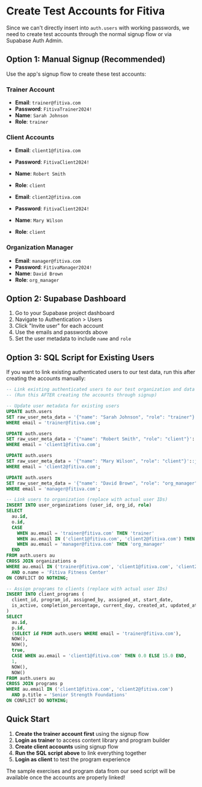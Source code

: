 # Create Test Accounts for Fitiva

Since we can't directly insert into `auth.users` with working passwords, we need to create test accounts through the normal signup flow or via Supabase Auth Admin.

## Option 1: Manual Signup (Recommended)

Use the app's signup flow to create these test accounts:

### Trainer Account
- **Email**: `trainer@fitiva.com`
- **Password**: `FitivaTrainer2024!`
- **Name**: `Sarah Johnson`
- **Role**: `trainer`

### Client Accounts
- **Email**: `client1@fitiva.com`
- **Password**: `FitivaClient2024!` 
- **Name**: `Robert Smith`
- **Role**: `client`

- **Email**: `client2@fitiva.com`
- **Password**: `FitivaClient2024!`
- **Name**: `Mary Wilson`  
- **Role**: `client`

### Organization Manager
- **Email**: `manager@fitiva.com`
- **Password**: `FitivaManager2024!`
- **Name**: `David Brown`
- **Role**: `org_manager`

## Option 2: Supabase Dashboard

1. Go to your Supabase project dashboard
2. Navigate to Authentication > Users
3. Click "Invite user" for each account
4. Use the emails and passwords above
5. Set the user metadata to include `name` and `role`

## Option 3: SQL Script for Existing Users

If you want to link existing authenticated users to our test data, run this after creating the accounts manually:

```sql
-- Link existing authenticated users to our test organization and data
-- (Run this AFTER creating the accounts through signup)

-- Update user metadata for existing users
UPDATE auth.users 
SET raw_user_meta_data = '{"name": "Sarah Johnson", "role": "trainer"}'::jsonb
WHERE email = 'trainer@fitiva.com';

UPDATE auth.users 
SET raw_user_meta_data = '{"name": "Robert Smith", "role": "client"}'::jsonb  
WHERE email = 'client1@fitiva.com';

UPDATE auth.users 
SET raw_user_meta_data = '{"name": "Mary Wilson", "role": "client"}'::jsonb
WHERE email = 'client2@fitiva.com';

UPDATE auth.users 
SET raw_user_meta_data = '{"name": "David Brown", "role": "org_manager"}'::jsonb
WHERE email = 'manager@fitiva.com';

-- Link users to organization (replace with actual user IDs)
INSERT INTO user_organizations (user_id, org_id, role)
SELECT 
  au.id,
  o.id,
  CASE 
    WHEN au.email = 'trainer@fitiva.com' THEN 'trainer'
    WHEN au.email IN ('client1@fitiva.com', 'client2@fitiva.com') THEN 'client'  
    WHEN au.email = 'manager@fitiva.com' THEN 'org_manager'
  END
FROM auth.users au
CROSS JOIN organizations o
WHERE au.email IN ('trainer@fitiva.com', 'client1@fitiva.com', 'client2@fitiva.com', 'manager@fitiva.com')
  AND o.name = 'Fitiva Fitness Center'
ON CONFLICT DO NOTHING;

-- Assign programs to clients (replace with actual user IDs)  
INSERT INTO client_programs (
  client_id, program_id, assigned_by, assigned_at, start_date,
  is_active, completion_percentage, current_day, created_at, updated_at
)
SELECT 
  au.id,
  p.id,
  (SELECT id FROM auth.users WHERE email = 'trainer@fitiva.com'),
  NOW(),
  NOW(),
  true,
  CASE WHEN au.email = 'client1@fitiva.com' THEN 0.0 ELSE 15.0 END,
  1,
  NOW(),
  NOW()
FROM auth.users au
CROSS JOIN programs p  
WHERE au.email IN ('client1@fitiva.com', 'client2@fitiva.com')
  AND p.title = 'Senior Strength Foundations'
ON CONFLICT DO NOTHING;
```

## Quick Start

1. **Create the trainer account first** using the signup flow
2. **Login as trainer** to access content library and program builder
3. **Create client accounts** using signup flow  
4. **Run the SQL script above** to link everything together
5. **Login as client** to test the program experience

The sample exercises and program data from our seed script will be available once the accounts are properly linked!